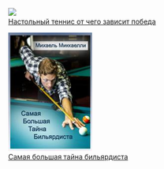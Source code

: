 ![](Настольный%20теннис%20от чего%20зависит%20победа.jpg)  
[Настольный теннис от чего зависит победа](Настольный%20теннис%20от чего%20зависит%20победа.md)

![](Самая%20большая%20тайна%20бильярдиста.jpg)  
[Самая большая тайна бильярдиста](Самая%20большая%20тайна%20бильярдиста.md)
